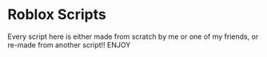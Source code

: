 # Roblox Scripts

Every script here is either made from scratch by me or one of my friends, or re-made from another script!! ENJOY
